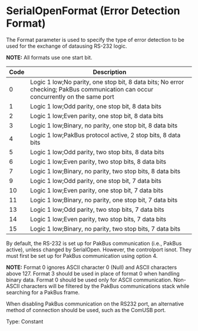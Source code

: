 # SerialOpenFormat (Error Detection Format)

The Format parameter is used to specify the type of error detection to be used for the exchange of datausing RS-232 logic.

**NOTE:** All formats use one start bit.

| Code | Description                                                                                                                       |
| ---- | --------------------------------------------------------------------------------------------------------------------------------- |
| 0    | Logic 1 low;No parity, one stop bit, 8 data bits; No error checking; PakBus communication can occur concurrently on the same port |
| 1    | Logic 1 low;Odd parity, one stop bit, 8 data bits                                                                                 |
| 2    | Logic 1 low;Even parity, one stop bit, 8 data bits                                                                                |
| 3    | Logic 1 low;Binary, no parity, one stop bit, 8 data bits                                                                          |
| 4    | Logic 1 low;PakBus protocol active, 2 stop bits, 8 data bits                                                                      |
| 5    | Logic 1 low;Odd parity, two stop bits, 8 data bits                                                                                |
| 6    | Logic 1 low;Even parity, two stop bits, 8 data bits                                                                               |
| 7    | Logic 1 low;Binary, no parity, two stop bits, 8 data bits                                                                         |
| 9    | Logic 1 low;Odd parity, one stop bit, 7 data bits                                                                                 |
| 10   | Logic 1 low;Even parity, one stop bit, 7 data bits                                                                                |
| 11   | Logic 1 low;Binary, no parity, one stop bit, 7 data bits                                                                          |
| 13   | Logic 1 low;Odd parity, two stop bits, 7 data bits                                                                                |
| 14   | Logic 1 low;Even parity, two stop bits, 7 data bits                                                                               |
| 15   | Logic 1 low;Binary, no parity, two stop bits, 7 data bits                                                                         |

By default, the RS-232 is set up for PakBus communication (i.e., PakBus active), unless changed by SerialOpen. However, the controlport isnot. They must first be set up for PakBus communication using option 4.

**NOTE:** Format 0 ignores ASCII character 0 (Null) and ASCII characters above 127. Format 3 should be used in place of format 0 when handling binary data. Format 0 should be used only for ASCII communication. Non-ASCII characters will be filtered by the PakBus communications stack while searching for a PakBus frame.

When disabling PakBus communication on the RS232 port, an alternative method of connection should be used, such as the ComUSB port.

Type: Constant
